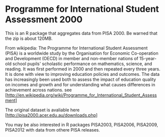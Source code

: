 Programme for International Student Assessment 2000
===================================================

This is an R package that aggregates data from PISA 2000.
Be warned that the zip is about 120MB.

From wikipedia: The Programme for International Student Assessment (PISA) is a worldwide study by the Organisation for Economic Co-operation and Development (OECD) in member and non-member nations of 15-year-old school pupils' scholastic performance on mathematics, science, and reading. It was first performed in 2000 and then repeated every three years. It is done with view to improving education policies and outcomes. The data has increasingly been used both to assess the impact of education quality on incomes and growth and for understanding what causes differences in achievement across nations. see [http://en.wikipedia.org/wiki/Programme_for_International_Student_Assessment]

The original dataset is avaliable here [http://pisa2000.acer.edu.au/downloads.php]

You may be also interested in R packages PISA2003, PISA2006, PISA2009, PISA2012 with data from othere PISA releases.

